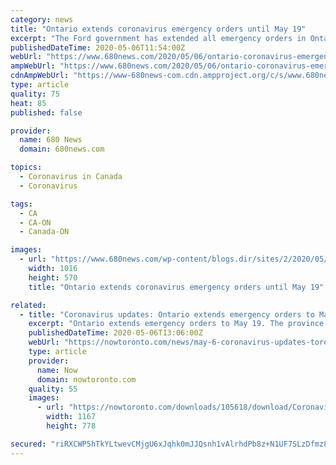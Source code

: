 ```yaml
---
category: news
title: "Ontario extends coronavirus emergency orders until May 19"
excerpt: "The Ford government has extended all emergency orders in Ontario — put in place under the Emergency Management and Civil Protection Act — until after the Victoria Day long weekend as the province continues to fight the spread of the coronavirus."
publishedDateTime: 2020-05-06T11:54:00Z
webUrl: "https://www.680news.com/2020/05/06/ontario-coronavirus-emergency-orders-may-19/"
ampWebUrl: "https://www.680news.com/2020/05/06/ontario-coronavirus-emergency-orders-may-19/amp/"
cdnAmpWebUrl: "https://www-680news-com.cdn.ampproject.org/c/s/www.680news.com/2020/05/06/ontario-coronavirus-emergency-orders-may-19/amp/"
type: article
quality: 75
heat: 85
published: false

provider:
  name: 680 News
  domain: 680news.com

topics:
  - Coronavirus in Canada
  - Coronavirus

tags:
  - CA
  - CA-ON
  - Canada-ON

images:
  - url: "https://www.680news.com/wp-content/blogs.dir/sites/2/2020/05/RJB10760826-e1588765944209.jpg"
    width: 1016
    height: 570
    title: "Ontario extends coronavirus emergency orders until May 19"

related:
  - title: "Coronavirus updates: Ontario extends emergency orders to May 19"
    excerpt: "Ontario extends emergency orders to May 19. The province is extending all emergency orders to May 19 to curb the spread of COVID-19, Doug Ford's government announced on Wedne"
    publishedDateTime: 2020-05-06T13:06:00Z
    webUrl: "https://nowtoronto.com/news/may-6-coronavirus-updates-toronto-news/"
    type: article
    provider:
      name: Now
      domain: nowtoronto.com
    quality: 55
    images:
      - url: "https://nowtoronto.com/downloads/105618/download/Coronavirus-2020-cherryblossom.jpg?cb=77ccaa53c4148f89b9d2de22ba172cb4&w=1200"
        width: 1167
        height: 778

secured: "riRXCWP5hTkYLtwevCMjgU6xJqhk0mJJQsnh1vAlrhdPb8z+N1UF7SLzDfmz8QdcmuN6r23nex0ZPgRMI023vlYSNauhI0u34jyHFCP4JDLERVriawPn8rS1/YG3mnhMsw1TaqZArqVb4JUoYibGfa9J3UbpqC50fc/fSYkmgw84b0iYIpFJFOwQm3qieJHZgU6GzOkf5NPzN5BTmhWQVPNPwq9NasT1UIqVFUI3TAlo0TwUT4bDKNI34UclqdTVZsKcjyvvxJecJy3/om0quSJ2SyxR2uqaYCWn8JzYOPpHwYx7PifS/r6KhoXzSW4q;qGBtEAJpQHgJMVSZyZsrxg=="
---
```


